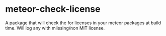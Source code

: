 # meteor-check-license
A package that will check the for licenses in your meteor packages at build time. Will log any with miissing/non MIT license.
